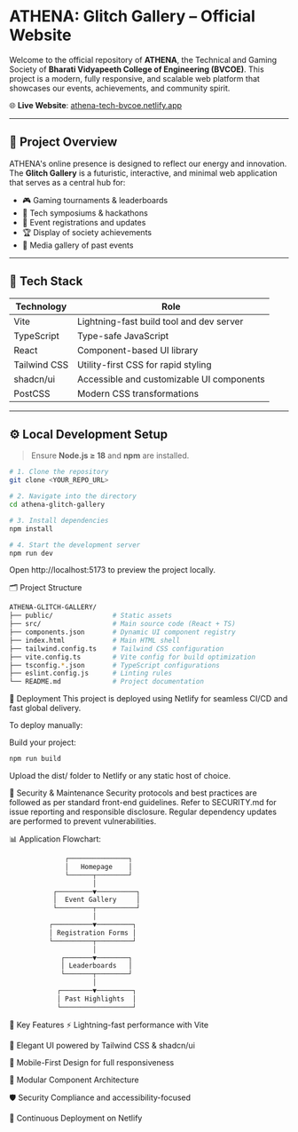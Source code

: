 # ATHENA: Glitch Gallery – Official Website

Welcome to the official repository of **ATHENA**, the Technical and Gaming Society of **Bharati Vidyapeeth College of Engineering (BVCOE)**. This project is a modern, fully responsive, and scalable web platform that showcases our events, achievements, and community spirit.

🌐 **Live Website**: [athena-tech-bvcoe.netlify.app](https://athena-tech-bvcoe.netlify.app)

---

## 📌 Project Overview

ATHENA's online presence is designed to reflect our energy and innovation. The **Glitch Gallery** is a futuristic, interactive, and minimal web application that serves as a central hub for:

- 🎮 Gaming tournaments & leaderboards
- 🧠 Tech symposiums & hackathons
- 📰 Event registrations and updates
- 🏆 Display of society achievements
- 📸 Media gallery of past events

---

## 🧠 Tech Stack

| Technology    | Role                                     |
|---------------|------------------------------------------|
| Vite          | Lightning-fast build tool and dev server |
| TypeScript    | Type-safe JavaScript                     |
| React         | Component-based UI library               |
| Tailwind CSS  | Utility-first CSS for rapid styling      |
| shadcn/ui     | Accessible and customizable UI components|
| PostCSS       | Modern CSS transformations               |

---

## ⚙️ Local Development Setup

> Ensure **Node.js ≥ 18** and **npm** are installed.

```sh
# 1. Clone the repository
git clone <YOUR_REPO_URL>

# 2. Navigate into the directory
cd athena-glitch-gallery

# 3. Install dependencies
npm install

# 4. Start the development server
npm run dev
```

Open http://localhost:5173 to preview the project locally.

🗂 Project Structure
```sh
ATHENA-GLITCH-GALLERY/
├── public/               # Static assets
├── src/                  # Main source code (React + TS)
├── components.json       # Dynamic UI component registry
├── index.html            # Main HTML shell
├── tailwind.config.ts    # Tailwind CSS configuration
├── vite.config.ts        # Vite config for build optimization
├── tsconfig.*.json       # TypeScript configurations
├── eslint.config.js      # Linting rules
└── README.md             # Project documentation
```
🔄 Deployment
This project is deployed using Netlify for seamless CI/CD and fast global delivery.

To deploy manually:

Build your project:
```sh
npm run build
```
Upload the dist/ folder to Netlify or any static host of choice.

🔐 Security & Maintenance
Security protocols and best practices are followed as per standard front-end guidelines.
Refer to SECURITY.md for issue reporting and responsible disclosure.
Regular dependency updates are performed to prevent vulnerabilities.


📊 Application Flowchart:
```sh
              ┌───────────────┐
              │   Homepage    │
              └──────┬────────┘
                     │
           ┌─────────▼──────────┐
           │  Event Gallery     │
           └─────────┬──────────┘
                     │
          ┌──────────▼─────────┐
          │ Registration Forms │
          └──────────┬─────────┘
                     │
             ┌───────▼────────┐
             │ Leaderboards   │
             └───────┬────────┘
                     │
            ┌────────▼─────────┐
            │ Past Highlights  │
            └──────────────────┘
```

🌟 Key Features
⚡ Lightning-fast performance with Vite

🎨 Elegant UI powered by Tailwind CSS & shadcn/ui

📱 Mobile-First Design for full responsiveness

🧩 Modular Component Architecture

🛡️ Security Compliance and accessibility-focused

🚀 Continuous Deployment on Netlify
